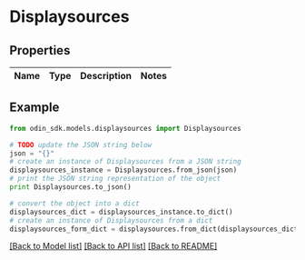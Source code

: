 # Displaysources


## Properties

Name | Type | Description | Notes
------------ | ------------- | ------------- | -------------

## Example

```python
from odin_sdk.models.displaysources import Displaysources

# TODO update the JSON string below
json = "{}"
# create an instance of Displaysources from a JSON string
displaysources_instance = Displaysources.from_json(json)
# print the JSON string representation of the object
print Displaysources.to_json()

# convert the object into a dict
displaysources_dict = displaysources_instance.to_dict()
# create an instance of Displaysources from a dict
displaysources_form_dict = displaysources.from_dict(displaysources_dict)
```
[[Back to Model list]](../README.md#documentation-for-models) [[Back to API list]](../README.md#documentation-for-api-endpoints) [[Back to README]](../README.md)



